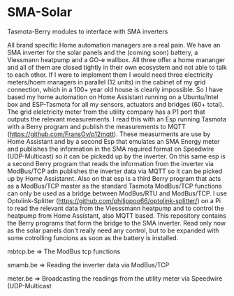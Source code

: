 # SMA-Solar
Tasmota-Berry modules to interface with SMA inverters

All brand specific Home automation managers are a real pain. We have an SMA inverter for the solar panels and the (coming soon) battery, a Viessmann heatpump and a GO-e wallbox. All three offer a home mananger and all of them are closed tightly in their own ecosystem and not able to talk to each other. If I were to implement them I would need three electricity meters/hoem managers in parallel (12 units) in the cabinet of my grid connection, which in a 100+ year old house is clearly impossible. So I have based my home automation on Home Assistant running on a Ubuntu/Intel box and ESP-Tasmota for all my sensors, actuators and bridges (60+ total).
The grid elelctricity meter from the utility company has a P1 port that outputs the relevant measurements. I read this with an Esp running Tasmota with a Berry program and publish the measurements to MQTT (https://github.com/FransOv/p12mqtt). These measurments are use by Home Assistant and by a second Esp that emulates an SMA Energy meter and publishes the information in the SMA required format on Speedwire (UDP-Multicast) so it can be pickedd up by the inverter. On this same esp is a second Berry program that reads the information from the inverter via ModBus/TCP adn publishes the inverter data via MQTT so it can be picked up by Home Assistannt. Also on that esp is a third Berry program that acts as a ModBus/TCP master as the standard Tasmota ModBus/TCP functions can only be used as a bridge between ModBus/RTU and ModBus/TCP.
I use Optolink-Splitter (https://github.com/philippoo66/optolink-splitter/) on a Pi to read the relevant data from the Viesssmann heatpump and to control the heatpump from Home Assistant, also MQTT based. 
This repository contains the Berry programs that form the bridge to the SMA inverter. Read only now as the solar panels don't really need any control, but to be expanded with some cotrolling funcions as soon as the battery is installed.

mbtcp.be => The ModBus tcp functions

smamb.be => Reading the inverter data via ModBus/TCP

meter.be => Broadcasting the readings from the utility meter via Speedwire  (UDP-Multicast
